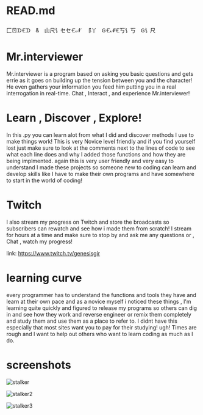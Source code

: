 # READ.md
⼕ㄖᗪ🝗ᗪ & 山尺讠セセ🝗𝓝 ⻏丫 Ꮆ🝗𝓝🝗丂讠丂 Ꮆ讠尺
# Mr.interviewer
Mr.interviewer is a program
based on asking you basic questions and gets errie as it goes on building up the tension 
between you and the character! He even gathers your information you feed him putting you 
in a real interrogation in real-time. Chat , Interact , and experience Mr.interviewer!

# Learn , Discover , Explore!
In this .py you can learn alot from what I did and discover methods I use to make things work! This is very Novice level friendly
and if you find yourself lost just make sure to look at the comments next to the lines of code to see what each line does and why 
I added those functions and how they are being implmented. again this is very user friendly and very easy to understand I made
these projects so someone new to coding can learn and develop skills like I have to make their own programs and have somewhere to
start in the world of coding!

# Twitch
I also stream my progress on Twitch and store the broadcasts so subscribers can rewatch and see how i made them from scratch! I stream for hours
at a time and make sure to stop by and ask me any questions or , Chat , watch my progress!

link: https://www.twitch.tv/genesisgir 
# learning curve
every programmer has to understand the functions and tools they have and learn at their own pace and as a novice myself i noticed these
things , I'm learning quite quickly and figured to release my programs so others can dig in and see how they work and reverse engineer
or remix them completely and study them and use them as a place to refer to. I didnt have this especially that most sites want you to 
pay for their studying! ugh! Times are rough and I want to help out others who want to learn coding as much as I do.
# screenshots
![stalker](https://user-images.githubusercontent.com/87259615/126915990-d44b3a3c-7669-4102-8437-aa2948ea3c5e.PNG)

![stalker2](https://user-images.githubusercontent.com/87259615/126915997-c6b059c9-993b-4615-98d5-59f4e53a49e1.PNG)

![stalker3](https://user-images.githubusercontent.com/87259615/126916004-08641749-aca1-4111-90a4-1fcac3fc1c52.PNG)



